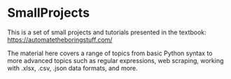 # SmallProjects

This is a set of small projects and tutorials presented in the textbook: https://automatetheboringstuff.com/

The material here covers a range of topics from basic Python syntax to more advanced topics such as regular expressions, web scraping, working with .xlsx, .csv, .json data formats, and more.
